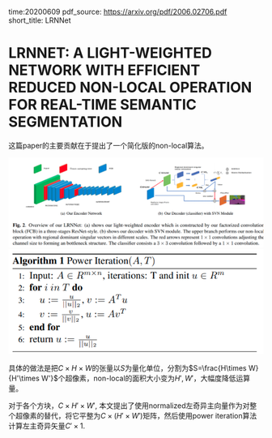 time:20200609
pdf_source: https://arxiv.org/pdf/2006.02706.pdf
short_title: LRNNet
# LRNNET: A LIGHT-WEIGHTED NETWORK WITH EFFICIENT REDUCED NON-LOCAL OPERATION FOR REAL-TIME SEMANTIC SEGMENTATION

这篇paper的主要贡献在于提出了一个简化版的non-local算法。

![image](res/LRNNet.png)
![image](res/Power_iteration.png)

具体的做法是把$C\times H \times W$的张量以$S$为量化单位，分割为$S=\frac{H\times W}{H'\times W'}$个超像素，non-local的面积大小变为$H', W'$，大幅度降低运算量。

对于各个方块，$C \times H' \times W'$, 本文提出了使用normalized左奇异主向量作为对整个超像素的替代，将它平整为$C\times (H'\times W')$矩阵，然后使用power iteration算法计算左主奇异矢量$C'\times 1$.